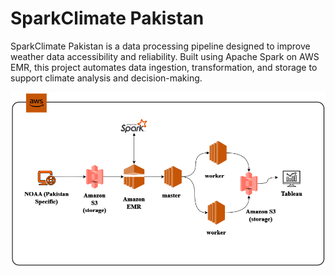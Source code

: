 # SparkClimate Pakistan

SparkClimate Pakistan is a data processing pipeline designed to improve weather data accessibility and reliability. Built using Apache Spark on AWS EMR, this project automates data ingestion, transformation, and storage to support climate analysis and decision-making.

![pipeline](https://raw.githubusercontent.com/hassandsriaz/SparkClimate-Pakistan/refs/heads/main/Pipeline.png)
